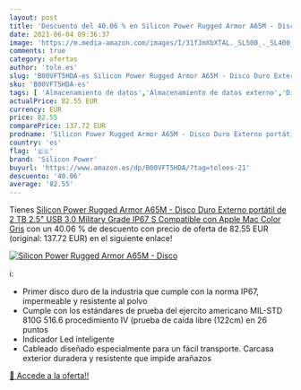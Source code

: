 ```yaml
---
layout: post
title: 'Descuento del 40.06 % en Silicon Power Rugged Armor A65M - Disco '
date: 2021-06-04 09:36:37
image: 'https://m.media-amazon.com/images/I/31fJmXbXTAL._SL500_._SL400_.jpg'
comments: true
category: ofertas
author: 'tole.es'
slug: 'B00VFT5HDA-es Silicon Power Rugged Armor A65M - Disco Duro Externo...'
sku: 'B00VFT5HDA-es'
tags: [ 'Almacenamiento de datos','Almacenamiento de datos externo','Discos duros externos','Informática','apple','disco','duro','silicon power', ]
actualPrice: 82.55 EUR
currency: EUR
price: 82.55
comparePrice: 137.72 EUR
prodname: 'Silicon Power Rugged Armor A65M - Disco Duro Externo portátil de 2 TB  2.5"  USB 3.0  Military Grade IP67 S  Compatible con Apple Mac  Color Gris'
country: 'es'
flag: '🇪🇸'
brand: 'Silicon Power'
buyurl: 'https://www.amazon.es/dp/B00VFT5HDA/?tag=tolees-21'
descuento: '40.06'
average: '82.55'
---
```


Tienes [Silicon Power Rugged Armor A65M - Disco Duro Externo portátil de 2 TB  2.5"  USB 3.0  Military Grade IP67 S  Compatible con Apple Mac  Color Gris](https://www.amazon.es/dp/B00VFT5HDA/?tag=tolees-21) con un 40.06 % de descuento con precio de oferta de 82.55 EUR (original: 137.72 EUR) en el siguiente enlace!

[![Silicon Power Rugged Armor A65M - Disco ](https://m.media-amazon.com/images/I/31fJmXbXTAL._SL500_._SL400_.jpg)](https://www.amazon.es/dp/B00VFT5HDA/?tag=tolees-21)

ℹ️:

- Primer disco duro de la industria que cumple con la norma IP67, impermeable y resistente al polvo
- Cumple con los estándares de prueba del ejercito americano MIL-STD 810G 516.6 procedimiento IV (prueba de caída libre (122cm) en 26 puntos
- Indicador Led inteligente
- Cableado diseñado especialmente para un fácil transporte. Carcasa exterior duradera y resistente que impide arañazos

[🛒 Accede a la oferta!!](https://www.amazon.es/dp/B00VFT5HDA/?tag=tolees-21)
